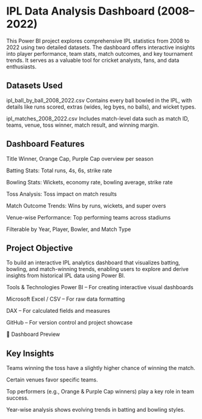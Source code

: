 # IPL Data Analysis Dashboard (2008–2022)
This Power BI project explores comprehensive IPL statistics from 2008 to 2022 using two detailed datasets. The dashboard offers interactive insights into player performance, team stats, match outcomes, and key tournament trends. It serves as a valuable tool for cricket analysts, fans, and data enthusiasts.

## Datasets Used
ipl_ball_by_ball_2008_2022.csv
Contains every ball bowled in the IPL, with details like runs scored, extras (wides, leg byes, no balls), and wicket types.

ipl_matches_2008_2022.csv
Includes match-level data such as match ID, teams, venue, toss winner, match result, and winning margin.

## Dashboard Features
Title Winner, Orange Cap, Purple Cap overview per season

 Batting Stats: Total runs, 4s, 6s, strike rate

 Bowling Stats: Wickets, economy rate, bowling average, strike rate

 Toss Analysis: Toss impact on match results

 Match Outcome Trends: Wins by runs, wickets, and super overs

 Venue-wise Performance: Top performing teams across stadiums

 Filterable by Year, Player, Bowler, and Match Type

## Project Objective
To build an interactive IPL analytics dashboard that visualizes batting, bowling, and match-winning trends, enabling users to explore and derive insights from historical IPL data using Power BI.

Tools & Technologies
Power BI – For creating interactive visual dashboards

Microsoft Excel / CSV – For raw data formatting

DAX – For calculated fields and measures

GitHub – For version control and project showcase

📸 Dashboard Preview
<!-- Replace with actual image path if hosted -->

## Key Insights
Teams winning the toss have a slightly higher chance of winning the match.

Certain venues favor specific teams.

Top performers (e.g., Orange & Purple Cap winners) play a key role in team success.

Year-wise analysis shows evolving trends in batting and bowling styles.






